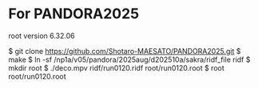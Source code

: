 # For PANDORA2025

root version 6.32.06

$ git clone https://github.com/Shotaro-MAESATO/PANDORA2025.git
$ make
$ ln -sf /np1a/v05/pandora/2025aug/d202510a/sakra/ridf_file ridf
$ mkdir root
$ ./deco.mpv ridf/run0120.ridf root/run0120.root
$ root root/run0120.root
